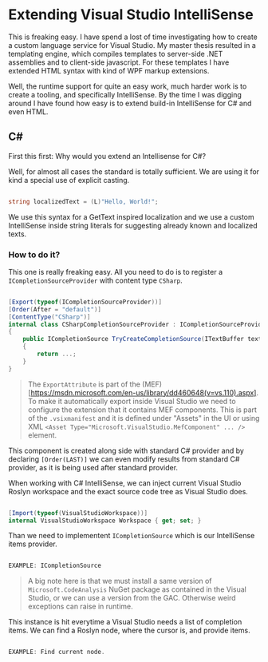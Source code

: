# Extending Visual Studio IntelliSense

This is freaking easy. I have spend a lost of time investigating how to create a custom language service for Visual Studio. My master thesis resulted in a templating engine, which compiles templates to server-side .NET assemblies and to client-side javascript. For these templates I have extended HTML syntax with kind of WPF markup extensions. 

Well, the runtime support for quite an easy work, much harder work is to create a tooling, and specifically IntelliSense. By the time I was digging around I have found how easy is to extend build-in IntelliSense for C# and even HTML.

## C&#35;

First this first: Why would you extend an Intellisense for C#?

Well, for almost all cases the standard is totally sufficient. We are using it for kind a special use of explicit casting.

```C#

string localizedText = (L)"Hello, World!";

```

We use this syntax for a GetText inspired localization and we use a custom IntelliSense inside string literals for suggesting already known and localized texts.

### How to do it?

This one is really freaking easy. All you need to do is to register a `ICompletionSourceProvider` with content type `CSharp`.

```C#

[Export(typeof(ICompletionSourceProvider))]
[Order(After = "default")]
[ContentType("CSharp")]
internal class CSharpCompletionSourceProvider : ICompletionSourceProvider
{
    public ICompletionSource TryCreateCompletionSource(ITextBuffer textBuffer)
    {
        return ...;
    }
}

```

> The `ExportAttribute` is part of the (MEF)[https://msdn.microsoft.com/en-us/library/dd460648(v=vs.110).aspx]. To make it automatically export inside Visual Studio we need to configure the extension that it contains MEF components. This is part of the `.vsixmanifest` and it is defined under "Assets" in the UI or using XML `<Asset Type="Microsoft.VisualStudio.MefComponent" ... />` element.

This component is created along side with standard C# provider and by declaring `[Order(LAST)]` we can even modify results from standard C# provider, as it is being used after standard provider.

When working with C# IntelliSense, we can inject current Visual Studio Roslyn workspace and the exact source code tree as Visual Studio does.

```C#

[Import(typeof(VisualStudioWorkspace))]
internal VisualStudioWorkspace Workspace { get; set; }

```

Than we need to implementent `ICompletionSource` which is our IntelliSense items provider. 

```C#

EXAMPLE: ICompletionSource

```

> A big note here is that we must install a same version of `Microsoft.CodeAnalysis` NuGet package as contained in the Visual Studio, or we can use a version from the GAC. Otherwise weird exceptions can raise in runtime.

This instance is hit everytime a Visual Studio needs a list of completion items. We can find a Roslyn node, where the cursor is, and provide items.

```C#

EXAMPLE: Find current node.

```

